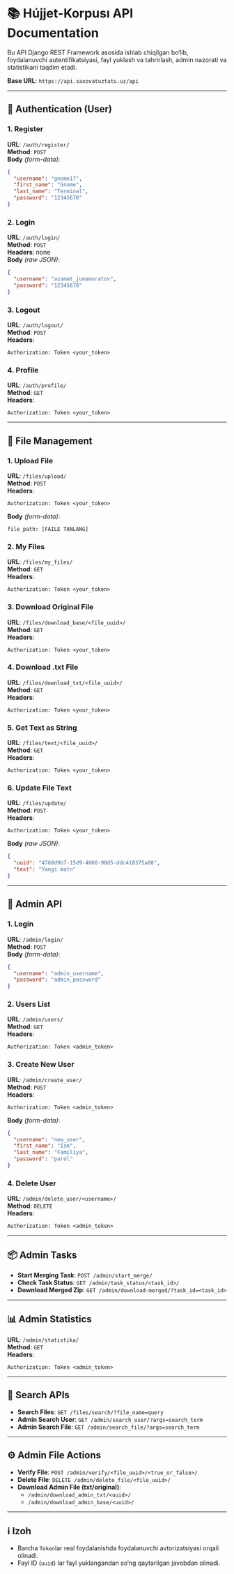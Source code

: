 
# 📚 Hújjet-Korpusı API Documentation

Bu API Django REST Framework asosida ishlab chiqilgan bo‘lib, foydalanuvchi autentifikatsiyasi, fayl yuklash va tahrirlash, admin nazorati va statistikani taqdim etadi.

**Base URL**: `https://api.saxovatuztatu.uz/api`

---

## 🔐 Authentication (User)

### 1. Register

**URL**: `/auth/register/`  
**Method**: `POST`  
**Body** *(form-data)*:
```json
{
  "username": "gnome17",
  "first_name": "Gnome",
  "last_name": "Terminal",
  "password": "12345678"
}
```

### 2. Login

**URL**: `/auth/login/`  
**Method**: `POST`  
**Headers**: none  
**Body** *(raw JSON)*:
```json
{
  "username": "azamat_jumamuratov",
  "password": "12345678"
}
```

### 3. Logout

**URL**: `/auth/logout/`  
**Method**: `POST`  
**Headers**:
```
Authorization: Token <your_token>
```

### 4. Profile

**URL**: `/auth/profile/`  
**Method**: `GET`  
**Headers**:
```
Authorization: Token <your_token>
```

---

## 📁 File Management

### 1. Upload File

**URL**: `/files/upload/`  
**Method**: `POST`  
**Headers**:
```
Authorization: Token <your_token>
```  
**Body** *(form-data)*:
```
file_path: [FAILE TANLANG]
```

### 2. My Files

**URL**: `/files/my_files/`  
**Method**: `GET`  
**Headers**:
```
Authorization: Token <your_token>
```

### 3. Download Original File

**URL**: `/files/download_base/<file_uuid>/`  
**Method**: `GET`  
**Headers**:
```
Authorization: Token <your_token>
```

### 4. Download .txt File

**URL**: `/files/download_txt/<file_uuid>/`  
**Method**: `GET`  
**Headers**:
```
Authorization: Token <your_token>
```

### 5. Get Text as String

**URL**: `/files/text/<file_uuid>/`  
**Method**: `GET`  
**Headers**:
```
Authorization: Token <your_token>
```

### 6. Update File Text

**URL**: `/files/update/`  
**Method**: `POST`  
**Headers**:
```
Authorization: Token <your_token>
```  
**Body** *(raw JSON)*:
```json
{
  "uuid": "4768d9b7-15d9-4060-90d5-ddc418375a88",
  "text": "Yangi matn"
}
```

---

## 👤 Admin API

### 1. Login

**URL**: `/admin/login/`  
**Method**: `POST`  
**Body** *(form-data)*:
```json
{
  "username": "admin_username",
  "password": "admin_password"
}
```

### 2. Users List

**URL**: `/admin/users/`  
**Method**: `GET`  
**Headers**:
```
Authorization: Token <admin_token>
```

### 3. Create New User

**URL**: `/admin/create_user/`  
**Method**: `POST`  
**Headers**:
```
Authorization: Token <admin_token>
```  
**Body** *(form-data)*:
```json
{
  "username": "new_user",
  "first_name": "Ism",
  "last_name": "Familiya",
  "password": "parol"
}
```

### 4. Delete User

**URL**: `/admin/delete_user/<username>/`  
**Method**: `DELETE`  
**Headers**:
```
Authorization: Token <admin_token>
```

---

## 📦 Admin Tasks

- **Start Merging Task**: `POST /admin/start_merge/`
- **Check Task Status**: `GET /admin/task_status/<task_id>/`
- **Download Merged Zip**: `GET /admin/download-merged/?task_id=<task_id>`

---

## 📊 Admin Statistics

**URL**: `/admin/statistika/`  
**Method**: `GET`  
**Headers**:
```
Authorization: Token <admin_token>
```

---

## 🔎 Search APIs

- **Search Files**: `GET /files/search/?file_name=query`
- **Admin Search User**: `GET /admin/search_user/?args=search_term`
- **Admin Search File**: `GET /admin/search_file/?args=search_term`

---

## ⚙️ Admin File Actions

- **Verify File**: `POST /admin/verify/<file_uuid>/<true_or_false>/`
- **Delete File**: `DELETE /admin/delete_file/<file_uuid>/`
- **Download Admin File (txt/original)**:
  - `/admin/download_admin_txt/<uuid>/`
  - `/admin/download_admin_base/<uuid>/`

---

## ℹ️ Izoh

- Barcha `Token`lar real foydalanishda foydalanuvchi avtorizatsiyasi orqali olinadi.
- Fayl ID (`uuid`) lar fayl yuklangandan so‘ng qaytarilgan javobdan olinadi.
